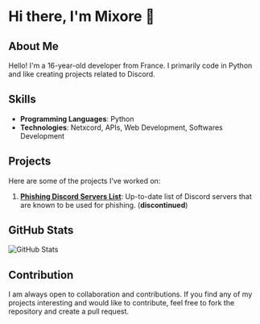 # Hi there, I'm Mixore 👋

## About Me

Hello! I'm a 16-year-old developer from France. I primarily code in Python and like creating projects related to Discord.

## Skills

- **Programming Languages**: Python
- **Technologies**: Netxcord, APIs, Web Development, Softwares Development

## Projects

Here are some of the projects I've worked on:

1. **[Phishing Discord Servers List](https://github.com/Mixore/Phishing-Discord-Servers-List)**: Up-to-date list of Discord servers that are known to be used for phishing. (**discontinued**)

## GitHub Stats

![GitHub Stats](https://github-readme-stats.vercel.app/api?username=Mixore&show_icons=true&theme=radical)

## Contribution

I am always open to collaboration and contributions. If you find any of my projects interesting and would like to contribute, feel free to fork the repository and create a pull request.
